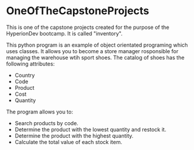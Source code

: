 # OneOfTheCapstoneProjects

This is one of the capstone projects created for the purpose of the HyperionDev bootcamp. It is called "inventory".

This python program is an example of object orientated programing which uses classes. It allows you to become a store manager rosponsible for managing the warehouse wtih sport shoes. The catalog of shoes has the following attributes: 
- Country
- Code 
- Product
- Cost 
- Quantity

The program allows you to:
- Search products by code.
- Determine the product with the lowest quantity and restock it.
- Determine the product with the highest quantity.
- Calculate the total value of each stock item. 
